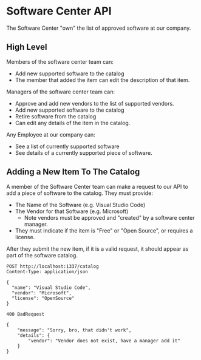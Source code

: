 # Software Center API

The Software Center "own" the list of approved software at our company.

## High Level

Members of the software center team can:

- Add new supported software to the catalog
- The member that added the item can edit the description of that item.

Managers of the software center team can:

- Approve and add new vendors to the list of supported vendors.
- Add new supported software to the catalog
- Retire software from the catalog
- Can edit any details of the item in the catalog.

Any Employee at our company can:

- See a list of currently supported software
- See details of a currently supported piece of software.


## Adding a New Item To The Catalog

A member of the Software Center team can make a request to our API to add a piece of software to the catalog.
They must provide:

- The Name of the Software (e.g. Visual Studio Code)
- The Vendor for that Software (e.g. Microsoft)
    - Note vendors must be approved and "created" by a software center manager.
- They must indicate if the item is "Free" or "Open Source", or requires a license.

After they submit the new item, if it is a valid request, it should appear as part of the software catalog.



```http
POST http://localhost:1337/catalog
Content-Type: application/json

{
  "name": "Visual Studio Code",
  "vendor": "Microsoft",
  "license": "OpenSource"
}
```

```http
400 BadRequest

{
    "message": "Sorry, bro, that didn't work",
    "details": {
        "vendor": "Vendor does not exist, have a manager add it"
    }
}
```
